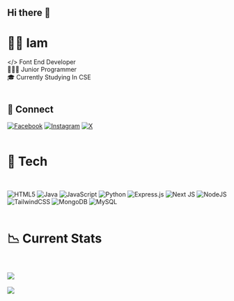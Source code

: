 ## Hi there 👋

# 👨‍🎓 Iam
</> Font End Developer<br>👨🏻‍💻 Junior Programmer<br>🎓 Currently Studying In CSE 
<br/> <br/>


## 📲 Connect
[![Facebook](https://img.shields.io/badge/Facebook-%231877F2.svg?logo=Facebook&logoColor=white)](https://facebook.com/https://www.facebook.com/devmehedirony) [![Instagram](https://img.shields.io/badge/Instagram-%23E4405F.svg?logo=Instagram&logoColor=white)](https://instagram.com/https://www.instagram.com/devmehedirony) [![X](https://img.shields.io/badge/X-black.svg?logo=X&logoColor=white)](https://x.com/https://x.com/mehedycode)  <br/> <br/>

# 🧠 Tech

<br/>

![HTML5](https://img.shields.io/badge/html5-%23E34F26.svg?style=for-the-badge&logo=html5&logoColor=white) ![Java](https://img.shields.io/badge/java-%23ED8B00.svg?style=for-the-badge&logo=openjdk&logoColor=white) ![JavaScript](https://img.shields.io/badge/javascript-%23323330.svg?style=for-the-badge&logo=javascript&logoColor=%23F7DF1E) ![Python](https://img.shields.io/badge/python-3670A0?style=for-the-badge&logo=python&logoColor=ffdd54) ![Express.js](https://img.shields.io/badge/express.js-%23404d59.svg?style=for-the-badge&logo=express&logoColor=%2361DAFB) ![Next JS](https://img.shields.io/badge/Next-black?style=for-the-badge&logo=next.js&logoColor=white) ![NodeJS](https://img.shields.io/badge/node.js-6DA55F?style=for-the-badge&logo=node.js&logoColor=white) ![TailwindCSS](https://img.shields.io/badge/tailwindcss-%2338B2AC.svg?style=for-the-badge&logo=tailwind-css&logoColor=white) ![MongoDB](https://img.shields.io/badge/MongoDB-%234ea94b.svg?style=for-the-badge&logo=mongodb&logoColor=white) ![MySQL](https://img.shields.io/badge/mysql-4479A1.svg?style=for-the-badge&logo=mysql&logoColor=white) <br/> <br/>


# 📉 Current Stats

<br/>

![](https://github-readme-stats.vercel.app/api/top-langs/?username=mehedycode&theme=blue_navy&hide_border=true&include_all_commits=false&count_private=false&layout=compact) <br> <br/>
![](https://github-readme-streak-stats.herokuapp.com/?user=mehedycode&theme=blue_navy&hide_border=true)<br/>


